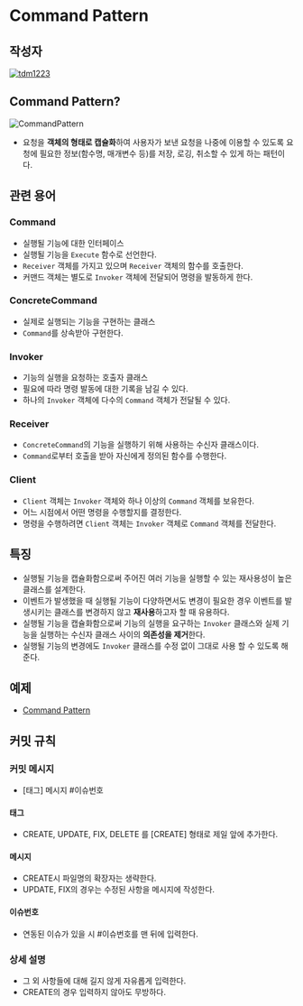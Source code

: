 # **Command Pattern**

## 작성자
[![tdm1223](https://avatars1.githubusercontent.com/u/21440957?s=100&v=4)](https://github.com/tdm1223)

## Command Pattern?
![CommandPattern](https://user-images.githubusercontent.com/21440957/160071860-82c46e34-2ece-4d68-86fa-b8d4729e0394.png)

- 요청을 **객체의 형태로 캡슐화**하여 사용자가 보낸 요청을 나중에 이용할 수 있도록 요청에 필요한 정보(함수명, 매개변수 등)를 저장, 로깅, 취소할 수 있게 하는 패턴이다.

## 관련 용어
### Command
- 실행될 기능에 대한 인터페이스
- 실행될 기능을 `Execute` 함수로 선언한다.
- `Receiver` 객체를 가지고 있으며 `Receiver` 객체의 함수를 호출한다.
- 커맨드 객체는 별도로 `Invoker` 객체에 전달되어 명령을 발동하게 한다. 

### ConcreteCommand
- 실제로 실행되는 기능을 구현하는 클래스
- `Command`를 상속받아 구현한다.

### Invoker
- 기능의 실행을 요청하는 호출자 클래스
- 필요에 따라 명령 발동에 대한 기록을 남길 수 있다.
- 하나의 `Invoker` 객체에 다수의 `Command` 객체가 전달될 수 있다.

### Receiver
- `ConcreteCommand`의 기능을 실행하기 위해 사용하는 수신자 클래스이다.
- `Command`로부터 호출을 받아 자신에게 정의된 함수를 수행한다.

### Client
- `Client` 객체는 `Invoker` 객체와 하나 이상의 `Command` 객체를 보유한다.
- 어느 시점에서 어떤 명령을 수행할지를 결정한다.
- 명령을 수행하려면 `Client` 객체는 `Invoker` 객체로 `Command` 객체를 전달한다.

## 특징
- 실행될 기능을 캡슐화함으로써 주어진 여러 기능을 실행할 수 있는 재사용성이 높은 클래스를 설계한다.
- 이벤트가 발생했을 때 실행될 기능이 다양하면서도 변경이 필요한 경우 이벤트를 발생시키는 클래스를 변경하지 않고 **재사용**하고자 할 때 유용하다.
- 실행될 기능을 캡슐화함으로써 기능의 실행을 요구하는 `Invoker` 클래스와 실제 기능을 실행하는 수신자 클래스 사이의 **의존성을 제거**한다.
- 실행될 기능의 변경에도 `Invoker` 클래스를 수정 없이 그대로 사용 할 수 있도록 해준다.

## 예제
- [Command Pattern](/Code/Command.cpp)

## 커밋 규칙
### 커밋 메시지
- [태그] 메시지 #이슈번호
#### 태그 
- CREATE, UPDATE, FIX, DELETE 를 [CREATE] 형태로 제일 앞에 추가한다. 
#### 메시지
- CREATE시 파일명의 확장자는 생략한다.
- UPDATE, FIX의 경우는 수정된 사항을 메시지에 작성한다.
#### 이슈번호
- 연동된 이슈가 있을 시 #이슈번호를 맨 뒤에 입력한다.

### 상세 설명
- 그 외 사항들에 대해 길지 않게 자유롭게 입력한다.
- CREATE의 경우 입력하지 않아도 무방하다.
